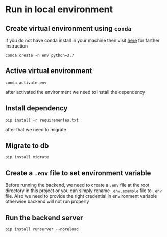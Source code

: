 # Run in local environment

## Create virtual environment using `conda`
if you do not have conda install in your machine then visit [here](https://docs.conda.io/projects/conda/en/latest/user-guide/install/index.html) for farther instruction 
```
conda create -n env python=3.7
```
## Active virtual environment

```
conda activate env
```

after activated the environment we need to install the dependency

## Install dependency

```
pip install -r requirementes.txt
```
after that we need to migrate 
## Migrate to db
```
pip install migrate
```
## Create a `.env` file to set environment variable
Before running the backend, we need to create a `.env` file at the root directory in this project or you can simply rename `.env.example` file to `.env` file.
Also we need to provide the right credential in environment variable otherwise backend will not run properly 

## Run the backend server

```
pip install runserver --noreload
```


